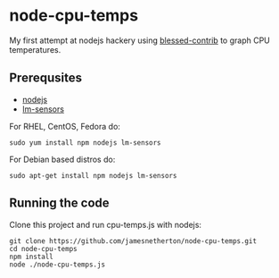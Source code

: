 # node-cpu-temps

My first attempt at nodejs hackery using [blessed-contrib](https://github.com/yaronn/blessed-contrib) to graph CPU temperatures.

## Prerequsites

* [nodejs](http://nodejs.org/)
* [lm-sensors](http://www.lm-sensors.org/)

For RHEL, CentOS, Fedora do:

```
sudo yum install npm nodejs lm-sensors
```

For Debian based distros do:

```
sudo apt-get install npm nodejs lm-sensors
```

## Running the code

Clone this project and run cpu-temps.js with nodejs:

```
git clone https://github.com/jamesnetherton/node-cpu-temps.git
cd node-cpu-temps
npm install
node ./node-cpu-temps.js
```

